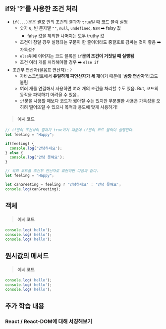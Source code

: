 ## if와 '?'를 사용한 조건 처리
- ```if(...)```문은 괄호 안의 조건의 결과가 ```true```일 때 코드 블럭 실행
  - 숫자 ```0```, 빈 문자열 ```""```, ```null```, ```undefined```, ```NaN``` ➡️ falsy 값
    - falsy 값을 제외한 나머지는 모두 truthy 값
  - 조건이 참일 경우 실행되는 구문이 한 줄이더라도 중괄호로 감싸는 것이 좋음 ➡️ 가독성↑
  - ```else```뒤에 이어지는 코드 블록은 ```if```**문의 조건이 거짓일 때 실행됨**
  - 조건 여러 개를 처리해야할 경우 ➡️ ```else if```
- 조건부 연산자(물음표 연산자) : ```?```
  - 자바스크립트에서 **유일하게 피연산자가 세 개**이기 때문에 '**삼항 연산자**'라고도 불림
  - 여러 개를 연결해서 사용하면 여러 개의 조건을 처리할 수도 있음. But, 코드의 동작을 파악하기 어려울 수 있음..
  - ```if```문을 사용할 때보다 코드가 짧아질 수는 있지만 무분별한 사용은 가독성을 오히려 떨어뜨릴 수 있으니 목적과 용도에 맞게 사용하기!

> #### 예시 코드
```javascript
// if문의 조건식의 결과가 true이기 때문에 if문의 코드 블럭이 실행된다.
let feeling = "Happy";

if(feeling) {
  console.log('안녕하세요');
} else {
  console.log('안녕 못해요');
}

// 위의 코드를 조건부 연산자로 표현하면 다음과 같다.
let feeling = "Happy";

let canGreeting = feeling ? '안녕하세요' : '안녕 못해요';
console.log(canGreeting);
```

## 객체


> #### 예시 코드
```javascript
console.log('hello');
console.log('hello');
console.log('hello');
```

## 원시값의 메서드


> #### 예시 코드
```javascript
console.log('hello');
console.log('hello');
console.log('hello');
```

## 추가 학습 내용
### React / React-DOM에 대해 서칭해보기

